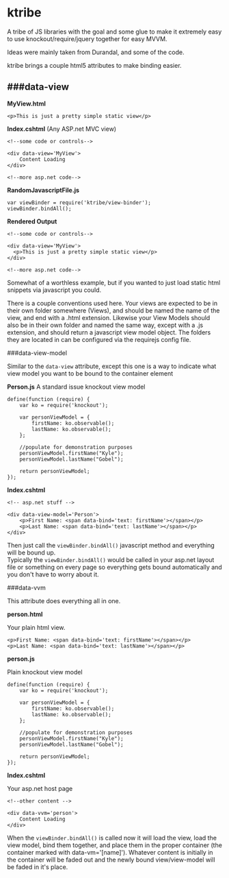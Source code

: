 ktribe
======

A tribe of JS libraries with the goal and some glue to make it extremely easy to use knockout/require/jquery together for easy MVVM.

Ideas were mainly taken from Durandal, and some of the code.

ktribe brings a couple html5 attributes to make binding easier.


###data-view
-------------------------

**MyView.html**
```
<p>This is just a pretty simple static view</p>
```


**Index.cshtml** (Any ASP.net MVC view)
```
<!--some code or controls-->

<div data-view='MyView'>
    Content Loading
</div>

<!--more asp.net code-->
```

**RandomJavascriptFile.js**
```
var viewBinder = require('ktribe/view-binder');
viewBinder.bindAll();
```

**Rendered Output**
```
<!--some code or controls-->

<div data-view='MyView'>
  <p>This is just a pretty simple static view</p>
</div>

<!--more asp.net code-->
```

Somewhat of a worthless example, but if you wanted to just load static html snippets via javascript you could.

There is a couple conventions used here.  Your views are expected to be in their own folder somewhere (Views), and should be 
named the name of the view, and end with a .html extension.  Likewise your View Models should also be in their own folder
and named the same way, except with a .js extension, and should return a javascript view model object.  The folders they are 
located in can be configured via the requirejs config file.

###data-view-model

Similar to the ``data-view`` attribute, except this one is a way to indicate what view model you want to be bound to the container
element


**Person.js**
A standard issue knockout view model
```
define(function (require) {
    var ko = require('knockout');
    
    var personViewModel = {
        firstName: ko.observable();
        lastName: ko.observable();
    };
    
    //populate for demonstration purposes
    personViewModel.firstName("Kyle");
    personViewModel.lastName("Gobel");
    
    return personViewModel;
});
```

**Index.cshtml**
```
<!-- asp.net stuff -->

<div data-view-model='Person'>
    <p>First Name: <span data-bind='text: firstName'></span></p>
    <p>Last Name: <span data-bind='text: lastName'></span></p>
</div>
```

Then just call the ``viewBinder.bindAll()`` javascript method and everything will be bound up.  
Typically the ``viewBinder.bindAll()`` would be called in your asp.net layout file or something on every page
so everything gets bound automatically and you don't have to worry about it.

###data-vvm

This attribute does everything all in one.

**person.html**

Your plain html view.
```
<p>First Name: <span data-bind='text: firstName'></span></p>
<p>Last Name: <span data-bind='text: lastName'></span></p>
```

**person.js**

Plain knockout view model
```
define(function (require) {
    var ko = require('knockout');
    
    var personViewModel = {
        firstName: ko.observable();
        lastName: ko.observable();
    };
    
    //populate for demonstration purposes
    personViewModel.firstName("Kyle");
    personViewModel.lastName("Gobel");
    
    return personViewModel;
});
```

**Index.cshtml**

Your asp.net host page
```
<!--other content -->

<div data-vvm='person'>
    Content Loading
</div>
```

When the ``viewBinder.bindAll()`` is called now it will load the view, load the view model, bind them together, and place 
them in the proper container (the container marked with data-vm='[name]').  Whatever content is initially in the container
will be faded out and the newly bound view/view-model will be faded in it's place.





